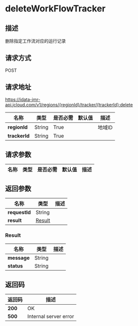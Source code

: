 # deleteWorkFlowTracker


## 描述
删除指定工作流对应的运行记录

## 请求方式
POST

## 请求地址
https://idata-jmr-api.jcloud.com/v1/regions/{regionId}/tracker/{trackerId}:delete

|名称|类型|是否必需|默认值|描述|
|---|---|---|---|---|
|**regionId**|String|True||地域ID|
|**trackerId**|String|True|||

## 请求参数
|名称|类型|是否必需|默认值|描述|
|---|---|---|---|---|


## 返回参数
|名称|类型|描述|
|---|---|---|
|**requestId**|String||
|**result**|[Result](##Result)||


### <a name="Result">Result</a>
|名称|类型|描述|
|---|---|---|
|**message**|String||
|**status**|String||

## 返回码
|返回码|描述|
|---|---|
|**200**|OK|
|**500**|Internal server error|
